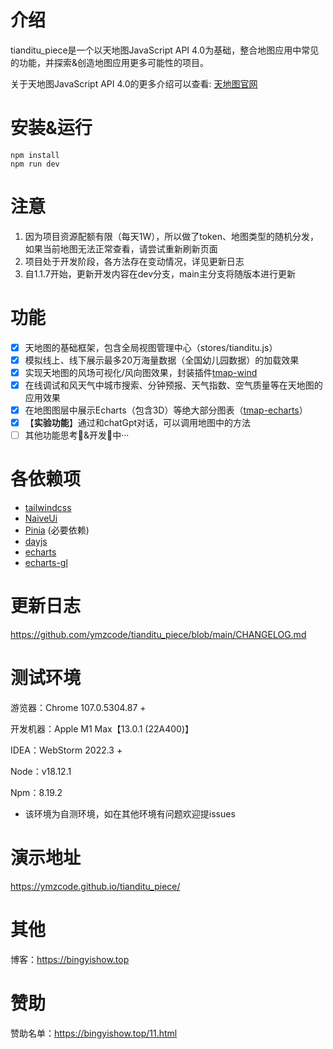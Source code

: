 # 介绍

tianditu_piece是一个以天地图JavaScript API 4.0为基础，整合地图应用中常见的功能，并探索&创造地图应用更多可能性的项目。

关于天地图JavaScript API 4.0的更多介绍可以查看: [天地图官网](http://lbs.tianditu.gov.cn/api/js4.0/guide.html)

# 安装&运行

```
npm install
npm run dev
```

# 注意

1. 因为项目资源配额有限（每天1W），所以做了token、地图类型的随机分发，如果当前地图无法正常查看，请尝试重新刷新页面
2. 项目处于开发阶段，各方法存在变动情况，详见更新日志
3. 自1.1.7开始，更新开发内容在dev分支，main主分支将随版本进行更新

# 功能
- [x] 天地图的基础框架，包含全局视图管理中心（stores/tianditu.js）
- [x] 模拟线上、线下展示最多20万海量数据（全国幼儿园数据）的加载效果
- [x] 实现天地图的风场可视化/风向图效果，封装插件[tmap-wind](https://github.com/ymzcode/tmap-wind)
- [x] 在线调试和风天气中城市搜索、分钟预报、天气指数、空气质量等在天地图的应用效果
- [x] 在地图图层中展示Echarts（包含3D）等绝大部分图表（[tmap-echarts](https://github.com/ymzcode/tmap-echarts)）
- [x] 【**实验功能**】通过和chatGpt对话，可以调用地图中的方法
- [ ] 其他功能思考🤔&开发👾中···

# 各依赖项

- [tailwindcss](https://tailwindcss.com/docs/installation/framework-guides)
- [NaiveUi](https://www.naiveui.com/zh-CN/os-theme)
- [Pinia](https://pinia.web3doc.top/introduction.html) (必要依赖)
- [dayjs](https://github.com/iamkun/dayjs) 
- [echarts](https://www.npmjs.com/package/echarts)
- [echarts-gl](https://www.npmjs.com/package/echarts-gl)

# 更新日志

https://github.com/ymzcode/tianditu_piece/blob/main/CHANGELOG.md

# 测试环境

游览器：Chrome 107.0.5304.87 +

开发机器：Apple M1 Max【13.0.1 (22A400)】

IDEA：WebStorm 2022.3 +

Node：v18.12.1

Npm：8.19.2

- 该环境为自测环境，如在其他环境有问题欢迎提issues

# 演示地址

https://ymzcode.github.io/tianditu_piece/

# 其他

博客：https://bingyishow.top

# 赞助

赞助名单：https://bingyishow.top/11.html
